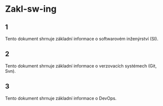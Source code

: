 # Zakl-sw-ing
## 1 
Tento dokument shrnuje základní informace o softwarovém inženýrství (SI). 

## 2
Tento dokument shrnuje základní informace o verzovacích systémech (Git, Svn). 

## 3
Tento dokument shrnuje základní informace o DevOps.

